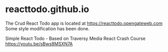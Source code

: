 # reacttodo.github.io

The Crud React Todo app is located at https://reacttodo.opengateweb.com Some style modification has been done.

Simple React Todo - Based on Traversy Media React Crash Course https://youtu.be/sBws8MSXN7A
